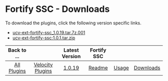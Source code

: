
# Fortify SSC - Downloads

To download the plugins, click the following version specific links.

- [ucv-ext-fortify-ssc_1.0.19.tar.7z.001](https://raw.githubusercontent.com/UrbanCode/IBM-UCV-PLUGINS/main/files/ucv-ext-fortify-ssc/ucv-ext-fortify-ssc%3A1.0.19.tar.7z.001)
- [ucv-ext-fortify-ssc:1.0.1.tar.zip](https://raw.githubusercontent.com/UrbanCode/IBM-UCV-PLUGINS/main/files/ucv-ext-fortify-ssc/ucv-ext-fortify-ssc-1.0.1.tar.zip)

|Back to ...||Latest Version|Fortify SSC |||
| :---: | :---: | :---: | :---: | :---: | :---: |
|[All Plugins](../../index.md)|[Velocity Plugins](../README.md)|[1.0.19](https://raw.githubusercontent.com/UrbanCode/IBM-UCV-PLUGINS/main/files/ucv-ext-fortify-ssc/ucv-ext-fortify-ssc%3A1.0.19.tar.7z.001)|[Readme](README.md)|[Usage](usage.md)|[Downloads](downloads.md)|

